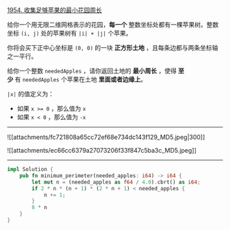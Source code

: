 [1954. 收集足够苹果的最小花园周长](https://leetcode.cn/problems/minimum-garden-perimeter-to-collect-enough-apples/)

给你一个用无限二维网格表示的花园，**每一个** 整数坐标处都有一棵苹果树。整数坐标 `(i, j)` 处的苹果树有 `|i| + |j|` 个苹果。

你将会买下正中心坐标是 `(0, 0)` 的一块 **正方形土地** ，且每条边都与两条坐标轴之一平行。

给你一个整数 `neededApples` ，请你返回土地的 **最小周长** ，使得 **至少** 有 `neededApples` 个苹果在土地 **里面或者边缘上**。

`|x|` 的值定义为：

- 如果 `x >= 0` ，那么值为 `x`
- 如果 `x < 0` ，那么值为 `-x`

---

![[attachments/fc721808a65cc72ef68e734dc143f129_MD5.jpeg|300]]

![[attachments/ec66cc6379a27073206f33f847c5ba3c_MD5.jpeg]]

---

```rust
impl Solution {
    pub fn minimum_perimeter(needed_apples: i64) -> i64 {
        let mut n = (needed_apples as f64 / 4.0).cbrt() as i64;
        if 2 * n * (n + 1) * (2 * n + 1) < needed_apples {
            n += 1;
        }
        8 * n
    }
}
```

